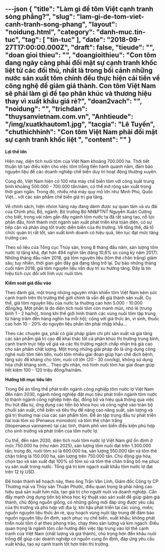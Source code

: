 ---json
{
    "title": "Làm gì để tôm Việt cạnh tranh sòng phẳng?",
    "slug": "lam-gi-de-tom-viet-canh-tranh-song-phang",
    "layout": "noidung.html",
    "category": "danh-muc.tin-tuc",
    "tag": [
        "tin-tuc"
    ],
    "date": "2018-09-27T17:00:00.000Z",
    "draft": false,
    "tieude": "",
    "doan gioi thieu": "",
    "doangioithieu": "Con tôm đang ngày càng phải đối mặt sự cạnh tranh khốc liệt từ các đối thủ, nhất là trong bối cảnh những nước sản xuất tôm chính đều thực hiện cải tiến về công nghệ để giảm giá thành. Con tôm Việt Nam sẽ phải làm gì để tạo phân khúc và thương hiệu thay vì xuất khẩu giá rẻ?",
    "doan2vach": "",
    "noidung": "",
    "trichdan": "thuysanvietnam.com.vn",
    "Anhtieude": "/img/xuatkhautom1.jpg",
    "tacgia": "Lê Tuyến",
    "chuthichhinh": "Con tôm Việt Nam phải đối mặt sự cạnh tranh khốc liệt ",
    "__content__": ""
}
---
<p><strong>Lợi thế lớn</strong></p>

<p>Hiện nay, diện t&iacute;ch nu&ocirc;i t&ocirc;m của Việt Nam khoảng 700.000 ha. Thời tiết thuận lợi tạo điều kiện cho việc t&ocirc;m trồng tiến h&agrave;nh quanh năm, đảm bảo nguy&ecirc;n liệu để c&aacute;c doanh nghiệp chế biến duy tr&igrave; hoạt động thường xuy&ecirc;n.</p>

<p>C&ugrave;ng đ&oacute;, Việt Nam hiện c&oacute; 100 nh&agrave; m&aacute;y chế biến t&ocirc;m với c&ocirc;ng suất trung b&igrave;nh khoảng 500.000 - 700.000 tấn/năm, c&oacute; thể mở rộng sản xuất trong thời gian ngắn. Trong đ&oacute;, nhiều nh&agrave; m&aacute;y quy m&ocirc; lớn như Minh Ph&uacute;, Quốc Việt&hellip; với c&aacute;c sản phẩm chế biến gi&aacute; trị gia tăng.</p>

<p>Về ch&iacute;nh s&aacute;ch, hiện nh&oacute;m h&agrave;ng n&agrave;y đang d&agrave;nh được sự quan t&acirc;m v&agrave; ưu đ&atilde;i của Ch&iacute;nh phủ, Bộ, ng&agrave;nh. Bộ trưởng Bộ NN&amp;PTNT Nguyễn Xu&acirc;n Cường cho biết, trong v&agrave;i năm gần đ&acirc;y ng&agrave;nh t&ocirc;m nước ta đ&atilde; rất s&aacute;ng tạo, nỗ lực phấn đấu, h&igrave;nh th&agrave;nh một ng&agrave;nh sản xuất ph&aacute;t triển kh&aacute; to&agrave;n diện, c&oacute; sự tiếp cận v&agrave; phản ứng tốt trước diễn biến của thị trường. Về tổng thể, đ&atilde; tổ chức quản trị rất tốt, sản xuất kinh doanh c&oacute; hiệu quả, li&ecirc;n tục đạt mức tăng trưởng cao.</p>

<p>Theo số liệu của Tổng cục Thủy sản, trong 8 th&aacute;ng đầu năm, sản lượng t&ocirc;m nước lợ tăng khá, đạt hơn 494 nghìn t&acirc;́n (tăng 10,6% so cùng kỳ năm 2017). Những tháng đ&acirc;̀u năm 2018, giá t&ocirc;m nguy&ecirc;n li&ecirc;̣u (t&ocirc;m thẻ ch&acirc;n trắng) giảm s&acirc;u; tuy nhi&ecirc;n, thời gian g&acirc;̀n đ&acirc;y giá đang tăng trở lại. Dự báo những tháng cu&ocirc;́i năm 2018, giá t&ocirc;m nguy&ecirc;n li&ecirc;̣u v&acirc;̃n duy trì xu hướng tăng. Đ&acirc;y là tín hi&ecirc;̣u tích cực đ&ocirc;́i với lĩnh vực nu&ocirc;i t&ocirc;m.</p>

<p><strong>Kiểm so&aacute;t gi&aacute; đầu v&agrave;o</strong></p>

<p>Theo đ&aacute;nh gi&aacute;, một trong những nguy&ecirc;n nh&acirc;n khiến t&ocirc;m Việt Nam k&eacute;m sức cạnh tranh tr&ecirc;n thị trường thế giới ch&iacute;nh l&agrave; vấn đề gi&aacute; th&agrave;nh sản xuất. Cụ thể, gi&aacute; t&ocirc;m nguy&ecirc;n liệu của nước ta thường cao hơn 5.000 - 10.000 đồng/kg. Một phần l&agrave; do diện t&iacute;ch nu&ocirc;i t&ocirc;m c&ograve;n manh m&uacute;n, nhỏ lẻ (trung b&igrave;nh 1 - 2 ha/hộ), trong khi thế giới h&igrave;nh th&agrave;nh c&aacute;c v&ugrave;ng nu&ocirc;i t&ocirc;m tập trung từ h&agrave;ng trăm đến h&agrave;ng ngh&igrave;n ha mỗi hộ); cộng với gi&aacute; thức ăn, vi sinh, thuốc cao hơn 10 - 20% do nguy&ecirc;n liệu phần lớn phải nhập khẩu&hellip;</p>

<p>Theo c&aacute;c chuy&ecirc;n gia, phải c&oacute; giải ph&aacute;p giảm chi ph&iacute; sản xuất v&agrave; gia tăng c&aacute;c sản phẩm gi&aacute; trị cao để khai th&aacute;c tốt cả ph&acirc;n kh&uacute;c thị trường trung b&igrave;nh, cạnh tranh trực tiếp về gi&aacute; v&agrave; c&aacute;c thị trường ng&aacute;ch chấp nhận trả gi&aacute; cao cho sản phẩm chất lượng. Một trong những giải ph&aacute;p đ&oacute; l&agrave; ứng dụng c&ocirc;ng nghệ nu&ocirc;i t&ocirc;m ti&ecirc;n tiến, nu&ocirc;i t&ocirc;m nhiều giai đoạn gi&uacute;p hạn chế dịch bệnh, tăng sức đề kh&aacute;ng cho t&ocirc;m, nu&ocirc;i cỡ lớn (20 - 30 con/kg), kh&ocirc;ng sử dụng h&oacute;a chất kh&aacute;ng sinh... Theo ghi nhận, m&ocirc; h&igrave;nh nu&ocirc;i t&ocirc;m hai giai đoạn gi&uacute;p tiết kiệm 100 - 120 triệu đồng/ha/năm.</p>

<p><strong>Hướng tới mục ti&ecirc;u lớn</strong></p>

<p>Trong Đề &aacute;n tổng thể ph&aacute;t triển ng&agrave;nh c&ocirc;ng nghiệp t&ocirc;m nước lợ Việt Nam đến năm 2030, ng&agrave;nh n&ocirc;ng nghiệp đặt mục ti&ecirc;u ph&aacute;t triển ng&agrave;nh t&ocirc;m nước lợ th&agrave;nh ng&agrave;nh c&ocirc;ng nghiệp hiện đại, đồng bộ v&agrave; hiệu quả th&ocirc;ng qua việc thu h&uacute;t đầu tư, ứng dụng c&aacute;c tiến bộ khoa học v&agrave; c&ocirc;ng nghệ v&agrave;o to&agrave;n bộ chuỗi sản xuất, chế biến v&agrave; ti&ecirc;u thụ để n&acirc;ng cao năng suất, sản lượng v&agrave; gi&aacute; trị thương mại của c&aacute;c sản phẩm t&ocirc;m. Đề &aacute;n tập trung đầu tư ph&aacute;t triển hai lo&agrave;i t&ocirc;m s&uacute; (Penaeus monodon)&nbsp;v&agrave; t&ocirc;m thẻ ch&acirc;n trắng (litopenaeus&nbsp;vannamei) tại c&aacute;c tỉnh, th&agrave;nh phố ven biển điều kiện ph&ugrave; hợp cho sinh trưởng v&agrave; ph&aacute;t triển của t&ocirc;m nước lợ.</p>

<p>Cụ thể, đến năm 2030, diện t&iacute;ch nu&ocirc;i t&ocirc;m nước lợ Việt Nam giữ ổn định ở mức 750.000 ha (như năm 2025), sản lượng t&ocirc;m nu&ocirc;i đạt tr&ecirc;n 1.300.000 tấn; trong đ&oacute;, nu&ocirc;i t&ocirc;m s&uacute; l&agrave; 600.000 ha, sản lượng 550.000 tấn v&agrave; t&ocirc;m thẻ ch&acirc;n trắng l&agrave; 150.000 ha, sản lượng tr&ecirc;n 750.000 tấn. Chủ động gia h&oacute;a, chọn tạo v&agrave; sản xuất đạt 100% số t&ocirc;m s&uacute; v&agrave; t&ocirc;m thẻ ch&acirc;n trắng bố mẹ phục vụ sản xuất trong nước. Tổng gi&aacute; trị kim ngạch xuất khẩu t&ocirc;m nước lợ đạt tr&ecirc;n 12 tỷ USD.</p>

<p>Để ho&agrave;n th&agrave;nh kế hoạch n&agrave;y, theo &ocirc;ng Trần Văn Lĩnh, Gi&aacute;m đốc C&ocirc;ng ty CP Thương mại v&agrave; Thủy sản Thuận Phước, điều quan trọng l&agrave; phải n&acirc;ng cao hiệu quả sản xuất hơn nữa, tạo gi&aacute; trị cho người nu&ocirc;i v&agrave; doanh nghiệp. Cần đẩy mạnh ứng dụng tiến bộ khoa học kỹ thuật v&agrave;o sản xuất để gi&uacute;p giảm gi&aacute; th&agrave;nh, chủ động nguồn giống, c&oacute; những giống mới đ&aacute;p ứng được y&ecirc;u cầu của thị trường v&agrave; ph&ugrave; hợp với địa l&yacute;, kh&iacute; hậu ph&aacute;t triển tại c&aacute;c v&ugrave;ng, miền; nguồn nguy&ecirc;n liệu thức ăn rẻ, quy hoạch v&ugrave;ng nu&ocirc;i tập trung để đảm bảo nguồn nguy&ecirc;n liệu ổn định, sạch phục vụ chế biến, xuất khẩu; kh&ocirc;ng ph&aacute;t triển nu&ocirc;i t&ocirc;m ồ ạt theo phong tr&agrave;o, chạy theo sản lượng v&agrave; kim ngạch. Điều quan trọng l&agrave; ng&agrave;nh t&ocirc;m cần hướng đến việc tập trung v&agrave;o lợi thế cạnh tranh của Việt Nam (chất lượng v&agrave; gi&aacute; th&agrave;nh), ch&uacute; trọng hơn đến kh&acirc;u nu&ocirc;i trồng để gi&uacute;p c&aacute;c doanh nghiệp c&oacute; nguồn cung ổn định, đ&aacute;p ứng y&ecirc;u cầu xuất khẩu, tạo sự cạnh tranh tốt hơn tr&ecirc;n thị trường.</p>
